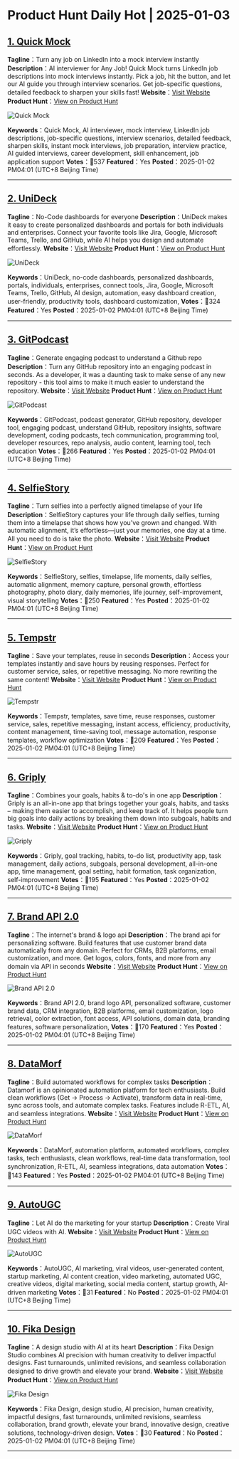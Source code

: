 # Product Hunt Daily Hot | 2025-01-03

## [1. Quick Mock ](https://www.producthunt.com/posts/quick-mock?utm_campaign=producthunt-api&utm_medium=api-v2&utm_source=Application%3A+phtrends+%28ID%3A+147529%29)
**Tagline**：Turn any job on LinkedIn into a mock interview instantly
**Description**：AI interviewer for Any Job! Quick Mock turns LinkedIn job descriptions into mock interviews instantly. Pick a job, hit the button, and let our AI guide you through interview scenarios. Get job-specific questions, detailed feedback to sharpen your skills fast!
**Website**：[Visit Website](https://www.producthunt.com/r/TERO62JG67XLCF?utm_campaign=producthunt-api&utm_medium=api-v2&utm_source=Application%3A+phtrends+%28ID%3A+147529%29)
**Product Hunt**：[View on Product Hunt](https://www.producthunt.com/posts/quick-mock?utm_campaign=producthunt-api&utm_medium=api-v2&utm_source=Application%3A+phtrends+%28ID%3A+147529%29)

![Quick Mock ](https://ph-files.imgix.net/19de70a7-db9d-48ef-82a6-9d5b3b300895.png?auto=format&fit=crop&frame=1&h=512&w=1024)

**Keywords**：Quick Mock, AI interviewer, mock interview, LinkedIn job descriptions, job-specific questions, interview scenarios, detailed feedback, sharpen skills, instant mock interviews, job preparation, interview practice, AI guided interviews, career development, skill enhancement, job application support
**Votes**：🔺537
**Featured**：Yes
**Posted**：2025-01-02 PM04:01 (UTC+8 Beijing Time)

---

## [2. UniDeck](https://www.producthunt.com/posts/unideck?utm_campaign=producthunt-api&utm_medium=api-v2&utm_source=Application%3A+phtrends+%28ID%3A+147529%29)
**Tagline**：No-Code dashboards for everyone
**Description**：UniDeck makes it easy to create personalized dashboards and portals for both individuals and enterprises. Connect your favorite tools like Jira, Google, Microsoft Teams, Trello, and GitHub, while AI helps you design and automate effortlessly.
**Website**：[Visit Website](https://www.producthunt.com/r/WDKCK7OSVXYQIP?utm_campaign=producthunt-api&utm_medium=api-v2&utm_source=Application%3A+phtrends+%28ID%3A+147529%29)
**Product Hunt**：[View on Product Hunt](https://www.producthunt.com/posts/unideck?utm_campaign=producthunt-api&utm_medium=api-v2&utm_source=Application%3A+phtrends+%28ID%3A+147529%29)

![UniDeck](https://ph-files.imgix.net/84334933-8f51-4fff-9e7a-5334506f21c5.png?auto=format&fit=crop&frame=1&h=512&w=1024)

**Keywords**：UniDeck, no-code dashboards, personalized dashboards, portals, individuals, enterprises, connect tools, Jira, Google, Microsoft Teams, Trello, GitHub, AI design, automation, easy dashboard creation, user-friendly, productivity tools, dashboard customization,
**Votes**：🔺324
**Featured**：Yes
**Posted**：2025-01-02 PM04:01 (UTC+8 Beijing Time)

---

## [3. GitPodcast](https://www.producthunt.com/posts/gitpodcast?utm_campaign=producthunt-api&utm_medium=api-v2&utm_source=Application%3A+phtrends+%28ID%3A+147529%29)
**Tagline**：Generate engaging podcast to understand a Github repo
**Description**：Turn any GitHub repository into an engaging podcast in seconds. As a developer, it was a daunting task to make sense of any new repository - this tool aims to make it much easier to understand the repository.
**Website**：[Visit Website](https://www.producthunt.com/r/SLLFLADEXN5JUK?utm_campaign=producthunt-api&utm_medium=api-v2&utm_source=Application%3A+phtrends+%28ID%3A+147529%29)
**Product Hunt**：[View on Product Hunt](https://www.producthunt.com/posts/gitpodcast?utm_campaign=producthunt-api&utm_medium=api-v2&utm_source=Application%3A+phtrends+%28ID%3A+147529%29)

![GitPodcast](https://ph-files.imgix.net/89b7fcfe-31eb-4723-a9c9-4b076a8d3ea0.png?auto=format&fit=crop&frame=1&h=512&w=1024)

**Keywords**：GitPodcast, podcast generator, GitHub repository, developer tool, engaging podcast, understand GitHub, repository insights, software development, coding podcasts, tech communication, programming tool, developer resources, repo analysis, audio content, learning tool, tech education
**Votes**：🔺266
**Featured**：Yes
**Posted**：2025-01-02 PM04:01 (UTC+8 Beijing Time)

---

## [4. SelfieStory](https://www.producthunt.com/posts/selfiestory?utm_campaign=producthunt-api&utm_medium=api-v2&utm_source=Application%3A+phtrends+%28ID%3A+147529%29)
**Tagline**：Turn selfies into a perfectly aligned timelapse of your life
**Description**：SelfieStory captures your life through daily selfies, turning them into a timelapse that shows how you’ve grown and changed. With automatic alignment, it’s effortless—just your memories, one day at a time. All you need to do is take the photo.
**Website**：[Visit Website](https://www.producthunt.com/r/KFJUHXTFFKJ2LZ?utm_campaign=producthunt-api&utm_medium=api-v2&utm_source=Application%3A+phtrends+%28ID%3A+147529%29)
**Product Hunt**：[View on Product Hunt](https://www.producthunt.com/posts/selfiestory?utm_campaign=producthunt-api&utm_medium=api-v2&utm_source=Application%3A+phtrends+%28ID%3A+147529%29)

![SelfieStory](https://ph-files.imgix.net/d213f4fa-3a7b-4bce-b6ca-109f144572b8.png?auto=format&fit=crop&frame=1&h=512&w=1024)

**Keywords**：SelfieStory, selfies, timelapse, life moments, daily selfies, automatic alignment, memory capture, personal growth, effortless photography, photo diary, daily memories, life journey, self-improvement, visual storytelling
**Votes**：🔺250
**Featured**：Yes
**Posted**：2025-01-02 PM04:01 (UTC+8 Beijing Time)

---

## [5. Tempstr](https://www.producthunt.com/posts/tempstr?utm_campaign=producthunt-api&utm_medium=api-v2&utm_source=Application%3A+phtrends+%28ID%3A+147529%29)
**Tagline**：Save your templates, reuse in seconds
**Description**：Access your templates instantly and save hours by reusing responses. Perfect for customer service, sales, or repetitive messaging. No more rewriting the same content!
**Website**：[Visit Website](https://www.producthunt.com/r/XUHIIPXAA6BL3V?utm_campaign=producthunt-api&utm_medium=api-v2&utm_source=Application%3A+phtrends+%28ID%3A+147529%29)
**Product Hunt**：[View on Product Hunt](https://www.producthunt.com/posts/tempstr?utm_campaign=producthunt-api&utm_medium=api-v2&utm_source=Application%3A+phtrends+%28ID%3A+147529%29)

![Tempstr](https://ph-files.imgix.net/0e76c132-c051-4230-940f-6aa57fe1d972.png?auto=format&fit=crop&frame=1&h=512&w=1024)

**Keywords**：Tempstr, templates, save time, reuse responses, customer service, sales, repetitive messaging, instant access, efficiency, productivity, content management, time-saving tool, message automation, response templates, workflow optimization
**Votes**：🔺209
**Featured**：Yes
**Posted**：2025-01-02 PM04:01 (UTC+8 Beijing Time)

---

## [6. Griply](https://www.producthunt.com/posts/griply-2?utm_campaign=producthunt-api&utm_medium=api-v2&utm_source=Application%3A+phtrends+%28ID%3A+147529%29)
**Tagline**：Combines your goals, habits & to-do's in one app
**Description**：Griply is an all-in-one app that brings together your goals, habits, and tasks – making them easier to accomplish, and keep track of. It helps people turn big goals into daily actions by breaking them down into subgoals, habits and tasks.
**Website**：[Visit Website](https://www.producthunt.com/r/QJKTCVSIS7IU7N?utm_campaign=producthunt-api&utm_medium=api-v2&utm_source=Application%3A+phtrends+%28ID%3A+147529%29)
**Product Hunt**：[View on Product Hunt](https://www.producthunt.com/posts/griply-2?utm_campaign=producthunt-api&utm_medium=api-v2&utm_source=Application%3A+phtrends+%28ID%3A+147529%29)

![Griply](https://ph-files.imgix.net/87fcbb1d-7d61-4ce5-8f0b-1efcd2ee7001.jpeg?auto=format&fit=crop&frame=1&h=512&w=1024)

**Keywords**：Griply, goal tracking, habits, to-do list, productivity app, task management, daily actions, subgoals, personal development, all-in-one app, time management, goal setting, habit formation, task organization, self-improvement
**Votes**：🔺195
**Featured**：Yes
**Posted**：2025-01-02 PM04:01 (UTC+8 Beijing Time)

---

## [7. Brand API 2.0](https://www.producthunt.com/posts/brand-api-2-0-1?utm_campaign=producthunt-api&utm_medium=api-v2&utm_source=Application%3A+phtrends+%28ID%3A+147529%29)
**Tagline**：The internet's brand & logo api
**Description**：The brand api for personalizing software. Build features that use customer brand data automatically from any domain. Perfect for CRMs, B2B platforms, email customization, and more. Get logos, colors, fonts, and more from any domain via API in seconds
**Website**：[Visit Website](https://www.producthunt.com/r/N35R3O4MRK3NCW?utm_campaign=producthunt-api&utm_medium=api-v2&utm_source=Application%3A+phtrends+%28ID%3A+147529%29)
**Product Hunt**：[View on Product Hunt](https://www.producthunt.com/posts/brand-api-2-0-1?utm_campaign=producthunt-api&utm_medium=api-v2&utm_source=Application%3A+phtrends+%28ID%3A+147529%29)

![Brand API 2.0](https://ph-files.imgix.net/ec90a309-f20d-4734-9466-0e22a20df5c8.png?auto=format&fit=crop&frame=1&h=512&w=1024)

**Keywords**：Brand API 2.0, brand logo API, personalized software, customer brand data, CRM integration, B2B platforms, email customization, logo retrieval, color extraction, font access, API solutions, domain data, branding features, software personalization,
**Votes**：🔺170
**Featured**：Yes
**Posted**：2025-01-02 PM04:01 (UTC+8 Beijing Time)

---

## [8. DataMorf](https://www.producthunt.com/posts/datamorf-2?utm_campaign=producthunt-api&utm_medium=api-v2&utm_source=Application%3A+phtrends+%28ID%3A+147529%29)
**Tagline**：Build automated workflows for complex tasks
**Description**：Datamorf is an opinionated automation platform for tech enthusiasts. Build clean workflows (Get → Process → Activate), transform data in real-time, sync across tools, and automate complex tasks. Features include R-ETL, AI, and seamless integrations.
**Website**：[Visit Website](https://www.producthunt.com/r/RBUXJL5QUCFQPB?utm_campaign=producthunt-api&utm_medium=api-v2&utm_source=Application%3A+phtrends+%28ID%3A+147529%29)
**Product Hunt**：[View on Product Hunt](https://www.producthunt.com/posts/datamorf-2?utm_campaign=producthunt-api&utm_medium=api-v2&utm_source=Application%3A+phtrends+%28ID%3A+147529%29)

![DataMorf](https://ph-files.imgix.net/25540dec-085d-44eb-94d0-5da19f20a6e5.png?auto=format&fit=crop&frame=1&h=512&w=1024)

**Keywords**：DataMorf, automation platform, automated workflows, complex tasks, tech enthusiasts, clean workflows, real-time data transformation, tool synchronization, R-ETL, AI, seamless integrations, data automation
**Votes**：🔺143
**Featured**：Yes
**Posted**：2025-01-02 PM04:01 (UTC+8 Beijing Time)

---

## [9. AutoUGC](https://www.producthunt.com/posts/autougc?utm_campaign=producthunt-api&utm_medium=api-v2&utm_source=Application%3A+phtrends+%28ID%3A+147529%29)
**Tagline**：Let AI do the marketing for your startup
**Description**：Create Viral UGC videos with AI.
**Website**：[Visit Website](https://www.producthunt.com/r/AFPDMSKMFKEQGA?utm_campaign=producthunt-api&utm_medium=api-v2&utm_source=Application%3A+phtrends+%28ID%3A+147529%29)
**Product Hunt**：[View on Product Hunt](https://www.producthunt.com/posts/autougc?utm_campaign=producthunt-api&utm_medium=api-v2&utm_source=Application%3A+phtrends+%28ID%3A+147529%29)

![AutoUGC](https://ph-files.imgix.net/4de884c8-7170-4759-a39e-f70e8cffbf85.png?auto=format&fit=crop&frame=1&h=512&w=1024)

**Keywords**：AutoUGC, AI marketing, viral videos, user-generated content, startup marketing, AI content creation, video marketing, automated UGC, creative videos, digital marketing, social media content, startup growth, AI-driven marketing
**Votes**：🔺31
**Featured**：No
**Posted**：2025-01-02 PM04:01 (UTC+8 Beijing Time)

---

## [10. Fika Design](https://www.producthunt.com/posts/fika-design-2?utm_campaign=producthunt-api&utm_medium=api-v2&utm_source=Application%3A+phtrends+%28ID%3A+147529%29)
**Tagline**：A design studio with AI at its heart
**Description**：Fika Design Studio combines AI precision with human creativity to deliver impactful designs. Fast turnarounds, unlimited revisions, and seamless collaboration designed to drive growth and elevate your brand.
**Website**：[Visit Website](https://www.producthunt.com/r/ADUTV77DJHVQPP?utm_campaign=producthunt-api&utm_medium=api-v2&utm_source=Application%3A+phtrends+%28ID%3A+147529%29)
**Product Hunt**：[View on Product Hunt](https://www.producthunt.com/posts/fika-design-2?utm_campaign=producthunt-api&utm_medium=api-v2&utm_source=Application%3A+phtrends+%28ID%3A+147529%29)

![Fika Design](https://ph-files.imgix.net/58890350-44b8-4663-a945-1ce0fb9cf199.jpeg?auto=format&fit=crop&frame=1&h=512&w=1024)

**Keywords**：Fika Design, design studio, AI precision, human creativity, impactful designs, fast turnarounds, unlimited revisions, seamless collaboration, brand growth, elevate your brand, innovative design, creative solutions, technology-driven design.
**Votes**：🔺30
**Featured**：No
**Posted**：2025-01-02 PM04:01 (UTC+8 Beijing Time)

---

